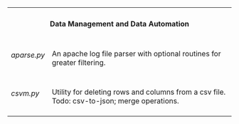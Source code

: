 <table>
  <tr>
    <th colspan=2><h4> Data Management and Data Automation </h4></th>
  </tr>
  <tr>
    <td><h6> aparse.py </h6></td> 
    <td>An apache log file parser with optional routines for greater filtering.</td>
  </tr>
  <tr>
    <td><h6>csvm.py</h6></td>
    <td>Utility for deleting rows and columns from a csv file. Todo: csv-to-json; merge operations.</td> 
  </tr>
</p>
